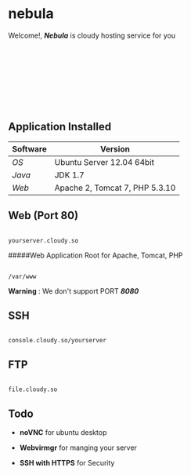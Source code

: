 nebula
======


Welcome!, **_Nebula_** is cloudy hosting service for you
<br/>
<br/>
<br/>
<br/>
<br/>
<br/>
<br/>
<br/>
<br/>





## Application Installed

Software | Version
--- | --- 
*OS* | Ubuntu Server 12.04 64bit
*Java* | JDK 1.7
*Web* | Apache 2, Tomcat 7, PHP 5.3.10





## Web (Port 80)


```

yourserver.cloudy.so

```

#####Web Application Root for Apache, Tomcat, PHP


```

/var/www

```

**Warning** : We don't support PORT **_8080_**





## SSH


```

console.cloudy.so/yourserver

```





## FTP


```

file.cloudy.so

```





## Todo

- **noVNC** for ubuntu desktop

- **Webvirmgr** for manging your server

- **SSH with HTTPS** for Security









